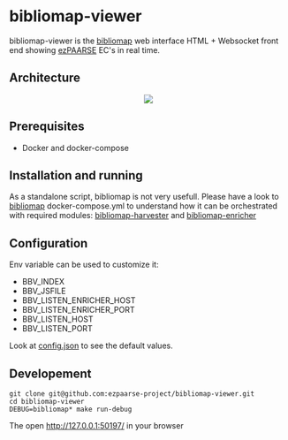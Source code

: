 # bibliomap-viewer

bibliomap-viewer is the [bibliomap](https://github.com/ezpaarse-project/bibliomap) web interface HTML + Websocket front end showing [ezPAARSE](https://github.com/ezpaarse-project/ezpaarse) EC's in real time.

## Architecture

<p align="center">
<img src="https://docs.google.com/drawings/d/1bkxEEBL1kLzH76dkIYFzspYHOVajDjQHCijU3mxJLnM/pub?w=694&h=519" />
</p>

## Prerequisites

  * Docker and docker-compose

## Installation and running

As a standalone script, bibliomap is not very usefull. Please have a look to [bibliomap](https://github.com/ezpaarse-project/bibliomap) docker-compose.yml to understand how it can be orchestrated with required modules: [bibliomap-harvester](https://github.com/ezpaarse-project/bibliomap-harvester) and [bibliomap-enricher](https://github.com/ezpaarse-project/bibliomap-enricher)

## Configuration

Env variable can be used to customize it:

  * BBV_INDEX
  * BBV_JSFILE
  * BBV_LISTEN_ENRICHER_HOST
  * BBV_LISTEN_ENRICHER_PORT
  * BBV_LISTEN_HOST
  * BBV_LISTEN_PORT

Look at [config.json](hhttps://github.com/ezpaarse-project/bibliomap-viewer/blob/master/config.json) to see the default values.

## Developement

```
git clone git@github.com:ezpaarse-project/bibliomap-viewer.git
cd bibliomap-viewer
DEBUG=bibliomap* make run-debug
```

The open http://127.0.0.1:50197/ in your browser
